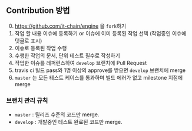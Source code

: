 ## Contribution 방법

0.  https://github.com/it-chain/engine 을 `fork`하기
1.  작업 할 내용 이슈에 등록하기 or 이슈에 이미 등록된 작업 선택 (작업중인 이슈에 댓글로 표시)
2.  이슈로 등록된 작업 수행
3.  수행한 작업의 문서, 단위 테스트 필수로 작성하기
4.  작업한 이슈를 레퍼런스하여 `develop` 브랜치에 Pull Request
5.  travis ci 빌드 pass와 1명 이상의 approve를 받으면 `develop` 브랜치에 merge
6.  `master` 는 모든 테스트 케이스를 통과하며 빌드 에러가 없고 milestone 지점에 merge

### 브랜치 관리 규칙

* `master` : 릴리즈 수준의 코드만 merge.
* `develop` : 개발중인 테스트 완료된 코드만 merge.
